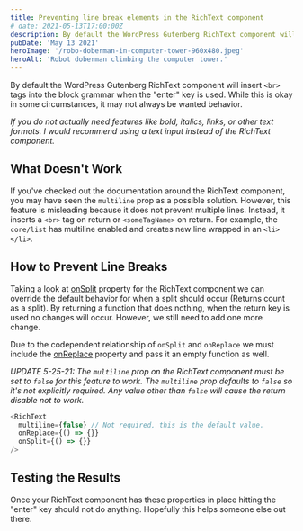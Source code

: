 ```yaml
---
title: Preventing line break elements in the RichText component
# date: 2021-05-13T17:00:00Z
description: By default the WordPress Gutenberg RichText component will insert `<br>` tags into the block grammar when the "enter" key is used. While this is okay in some circumstances, it may not always be wanted behavior.
pubDate: 'May 13 2021'
heroImage: '/robo-doberman-in-computer-tower-960x480.jpeg'
heroAlt: 'Robot doberman climbing the computer tower.'
---
```


By default the WordPress Gutenberg RichText component will insert `<br>` tags into the block grammar when the "enter" key is used. While this is okay in some circumstances, it may not always be wanted behavior.

_If you do not actually need features like bold, italics, links, or other text formats. I would recommend using a text input instead of the RichText component._

## What Doesn't Work

If you've checked out the documentation around the RichText component, you may have seen the `multiline` prop as a possible solution. However, this feature is misleading because it does not prevent multiple lines. Instead, it inserts a `<br>` tag on return or `<someTagName>` on return. For example, the `core/list` has multiline enabled and creates new line wrapped in an `<li></li>`.

## How to Prevent Line Breaks

Taking a look at [onSplit](https://github.com/WordPress/gutenberg/tree/trunk/packages/block-editor/src/components/rich-text#onsplit-value-string--function) property for the RichText component we can override the default behavior for when a split should occur (Returns count as a split). By returning a function that does nothing, when the return key is used no changes will occur. However, we still need to add one more change.

Due to the codependent relationship of `onSplit` and `onReplace` we must include the [onReplace](https://github.com/WordPress/gutenberg/tree/trunk/packages/block-editor/src/components/rich-text#onreplace-blocks-array--function) property and pass it an empty function as well.

_UPDATE 5-25-21: The `multiline` prop on the RichText component must be set to `false` for this feature to work. The `multiline` prop defaults to `false` so it's not explicitly required. Any value other than `false` will cause the return disable not to work._

```js
<RichText
  multiline={false} // Not required, this is the default value.
  onReplace={() => {}}
  onSplit={() => {}}
/>
```

## Testing the Results

Once your RichText component has these properties in place hitting the "enter" key should not do anything. Hopefully this helps someone else out there.

